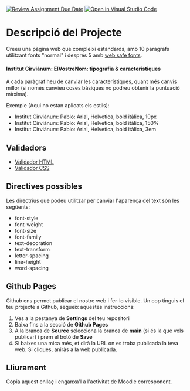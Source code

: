 [![Review Assignment Due Date](https://classroom.github.com/assets/deadline-readme-button-24ddc0f5d75046c5622901739e7c5dd533143b0c8e959d652212380cedb1ea36.svg)](https://classroom.github.com/a/UkxcFCiv)
[![Open in Visual Studio Code](https://classroom.github.com/assets/open-in-vscode-718a45dd9cf7e7f842a935f5ebbe5719a5e09af4491e668f4dbf3b35d5cca122.svg)](https://classroom.github.com/online_ide?assignment_repo_id=12448905&assignment_repo_type=AssignmentRepo)
# Descripció del Projecte

Creeu una pàgina web que compleixi estàndards, amb 10 paràgrafs utilitzant fonts "normal" i després 5 amb [web safe fonts](https://www.w3schools.com/cssref/css_websafe_fonts.php).

#### Institut Cirviànum: ElVostreNom: tipografia & característiques

A cada paràgraf heu de canviar les característiques, quant més canvis millor (si només canvieu coses bàsiques no podreu obtenir la puntuació màxima).

Exemple (Aqui no estan aplicats els estils):

- Institut Cirviànum: Pablo: Arial, Helvetica, bold itàlica, 10px
- Institut Cirviànum: Pablo: Arial, Helvetica, bold itàlica, 150%
- Institut Cirviànum: Pablo: Arial, Helvetica, bold itàlica, 3em

## Validadors

- [Validador HTML](https://validator.w3.org/#validate_by_upload)
- [Validador CSS](https://jigsaw.w3.org/css-validator/#validate_by_uri)

## Directives possibles

Les directrius que podeu utilitzar per canviar l'aparença del text són les següents:

- font-style
- font-weight
- font-size
- font-family
- text-decoration
- text-transform
- letter-spacing
- line-height
- word-spacing

## Github Pages

Github ens permet publicar el nostre web i fer-lo visible. Un cop tinguis el teu projecte a Github, segueix aquestes instruccions:

1. Ves a la pestanya de **Settings** del teu repositori
2. Baixa fins a la secció de **Github Pages**
3. A la branca de **Source** selecciona la branca de **main** (si és la que vols publicar) i prem el botó de **Save**
4. Si baixes una mica més, et dirà la URL on es troba publicada la teva web. Si cliques, aniràs a la web publicada.

## Lliurament

Copia aquest enllaç i enganxa'l a l'activitat de Moodle corresponent.
